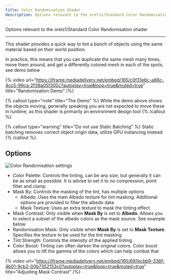 ```yaml
---
title: Color Randomisation Shader
description: Options relevant to the orels1/Standard Color Randomisation shader
---
```


Options relevant to the orels1/Standard Color Randomisation shader

---

This shader provides a quick way to tint a bunch of objects using the same material based on their world position.

In practice, this means that you can duplicate the same mesh many times, move them around, and get a differently colored mesh in each of the spots, see demo below

{% video url="https://iframe.mediadelivery.net/embed/165/c0f31e6c-a86c-4cc5-99ca-2f38a05f300c?autoplay=true&loop=true&muted=true" title="Randomisation Demo" /%}

{% callout type="note" title="The Demo" %}
While the demo above shows the objects moving, generally speaking you are not expected to move these in runtime, as this shader is primarily an environment design tool
{% /callout %}

{% callout type="warning" title="Do not use Static Batching" %}
Static batching removes correct object origin data, utilize GPU instancing instead
{% /callout %}

## Options

![Color Randomisation settings](/img/docs/orl-standard/color-random/color-random.png "Color Randomisation settings")

- Color Palette: Controls the tinting, can be any size, but generally it can be as small as possible. It is advise to set it to no compression, point filter and clamp
- Mask By: Controls the masking of the tint, has multiple options
  - Albedo: Uses the main Albedo texture for tint masking. Additional options are provided to filter the albedo data
  - Mask Texture: Uses an extra texture to mask the tinting effect
- Mask Contrast: Only visible when **Mask By** is set to **Albedo**. Allows you to select a subset of the albedo colors as the mask source. See example below
- Randomisation Mask: Only visible when **Mask By** is set to **Mask Texture**. Specifies the texture to be used for the tint masking
- Tint Strength: Controls the intensity of the applied tinting
- Color Boost: Tinting can often darken the original colors. Color boost allows you to lift the gamma of the colors which can help combat that

{% video url="https://iframe.mediadelivery.net/embed/165/697ecbb9-336f-4b01-9cb2-00b7352153c0?autoplay=true&loop=true&muted=true" title="Adjusting Mask Contrast" /%}
